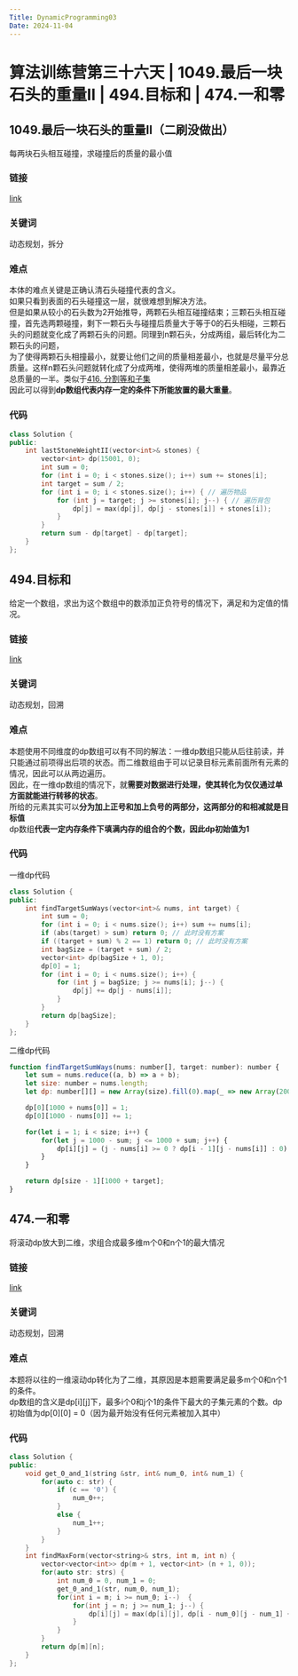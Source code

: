 ```yaml
---
Title: DynamicProgramming03
Date: 2024-11-04
---
```

# 算法训练营第三十六天 | 1049.最后一块石头的重量II | 494.目标和 | 474.一和零
##  1049.最后一块石头的重量II（二刷没做出）
每两块石头相互碰撞，求碰撞后的质量的最小值
### 链接
[link](https://leetcode.cn/problems/last-stone-weight-ii/)
### 关键词
动态规划，拆分
### 难点
本体的难点关键是正确认清石头碰撞代表的含义。\
如果只看到表面的石头碰撞这一层，就很难想到解决方法。\
但是如果从较小的石头数为2开始推导，两颗石头相互碰撞结束；三颗石头相互碰撞，首先选两颗碰撞，剩下一颗石头与碰撞后质量大于等于0的石头相碰，三颗石头的问题就变化成了两颗石头的问题。同理到n颗石头，分成两组，最后转化为二颗石头的问题，\
为了使得两颗石头相撞最小，就要让他们之间的质量相差最小，也就是尽量平分总质量。这样n颗石头问题就转化成了分成两堆，使得两堆的质量相差最小，最靠近总质量的一半。类似于[416. 分割等和子集](https://leetcode.cn/problems/partition-equal-subset-sum/)\
因此可以得到**dp数组代表内存一定的条件下所能放置的最大重量**。
### 代码
~~~C++
class Solution {
public:
    int lastStoneWeightII(vector<int>& stones) {
        vector<int> dp(15001, 0);
        int sum = 0;
        for (int i = 0; i < stones.size(); i++) sum += stones[i];
        int target = sum / 2;
        for (int i = 0; i < stones.size(); i++) { // 遍历物品
            for (int j = target; j >= stones[i]; j--) { // 遍历背包
                dp[j] = max(dp[j], dp[j - stones[i]] + stones[i]);
            }
        }
        return sum - dp[target] - dp[target];
    }
};
~~~
## 494.目标和
给定一个数组，求出为这个数组中的数添加正负符号的情况下，满足和为定值的情况。
### 链接
[link](https://leetcode.cn/problems/target-sum/)
### 关键词
动态规划，回溯
### 难点
本题使用不同维度的dp数组可以有不同的解法：一维dp数组只能从后往前读，并只能通过前项得出后项的状态。而二维数组由于可以记录目标元素前面所有元素的情况，因此可以从两边遍历。\
因此，在一维dp数组的情况下，就**需要对数据进行处理，使其转化为仅仅通过单方面就能进行转移的状态**。\
所给的元素其实可以**分为加上正号和加上负号的两部分，这两部分的和相减就是目标值**\
dp数组**代表一定内存条件下填满内存的组合的个数，因此dp初始值为1**
### 代码
一维dp代码
~~~C++
class Solution {
public:
    int findTargetSumWays(vector<int>& nums, int target) {
        int sum = 0;
        for (int i = 0; i < nums.size(); i++) sum += nums[i];
        if (abs(target) > sum) return 0; // 此时没有方案
        if ((target + sum) % 2 == 1) return 0; // 此时没有方案
        int bagSize = (target + sum) / 2;
        vector<int> dp(bagSize + 1, 0);
        dp[0] = 1;
        for (int i = 0; i < nums.size(); i++) {
            for (int j = bagSize; j >= nums[i]; j--) {
                dp[j] += dp[j - nums[i]];
            }
        }
        return dp[bagSize];
    }
};
~~~
二维dp代码
~~~JavaScript
function findTargetSumWays(nums: number[], target: number): number {
    let sum = nums.reduce((a, b) => a + b);
    let size: number = nums.length;
    let dp: number[][] = new Array(size).fill(0).map(_ => new Array(2001).fill(0));

    dp[0][1000 + nums[0]] = 1;
    dp[0][1000 - nums[0]] += 1;

    for(let i = 1; i < size; i++) {
        for(let j = 1000 - sum; j <= 1000 + sum; j++) {
            dp[i][j] = (j - nums[i] >= 0 ? dp[i - 1][j - nums[i]] : 0) + (j + nums[i] < 2001 ? dp[i - 1][j + nums[i]] : 0);
        }
    }

    return dp[size - 1][1000 + target];
}
~~~
## 474.一和零
将滚动dp放大到二维，求组合成最多维m个0和n个1的最大情况
### 链接
[link](https://leetcode.cn/problems/ones-and-zeroes/description/)
### 关键词
动态规划，回溯
### 难点
本题将以往的一维滚动dp转化为了二维，其原因是本题需要满足最多m个0和n个1的条件。\
dp数组的含义是dp[i][j]下，最多i个0和j个1的条件下最大的子集元素的个数。dp初始值为dp[0][0] = 0（因为最开始没有任何元素被加入其中）
### 代码
~~~C++
class Solution {
public:
    void get_0_and_1(string &str, int& num_0, int& num_1) {
        for(auto c: str) {
            if (c == '0') {
                num_0++;
            }
            else {
                num_1++;
            }
        }
    }
    int findMaxForm(vector<string>& strs, int m, int n) {
        vector<vector<int>> dp(m + 1, vector<int> (n + 1, 0));
        for(auto str: strs) {
            int num_0 = 0, num_1 = 0;
            get_0_and_1(str, num_0, num_1);
            for(int i = m; i >= num_0; i--)  {
                for(int j = n; j >= num_1; j--) {
                    dp[i][j] = max(dp[i][j], dp[i - num_0][j - num_1] + 1);
                }
            }
        }
        return dp[m][n];
    }
};
~~~



